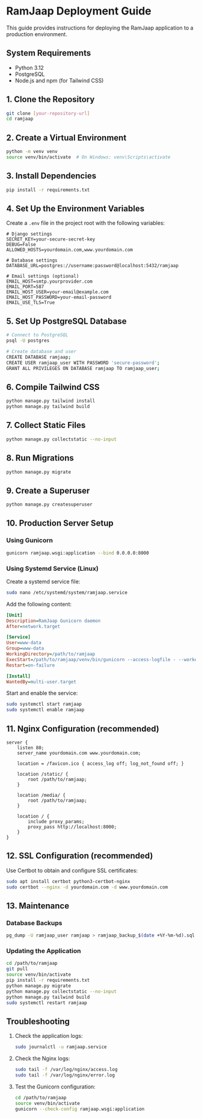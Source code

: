 # RamJaap Deployment Guide

This guide provides instructions for deploying the RamJaap application to a production environment.

## System Requirements

- Python 3.12
- PostgreSQL
- Node.js and npm (for Tailwind CSS)

## 1. Clone the Repository

```bash
git clone [your-repository-url]
cd ramjaap
```

## 2. Create a Virtual Environment

```bash
python -m venv venv
source venv/bin/activate  # On Windows: venv\Scripts\activate
```

## 3. Install Dependencies

```bash
pip install -r requirements.txt
```

## 4. Set Up the Environment Variables

Create a `.env` file in the project root with the following variables:

```
# Django settings
SECRET_KEY=your-secure-secret-key
DEBUG=False
ALLOWED_HOSTS=yourdomain.com,www.yourdomain.com

# Database settings
DATABASE_URL=postgres://username:password@localhost:5432/ramjaap

# Email settings (optional)
EMAIL_HOST=smtp.yourprovider.com
EMAIL_PORT=587
EMAIL_HOST_USER=your-email@example.com
EMAIL_HOST_PASSWORD=your-email-password
EMAIL_USE_TLS=True
```

## 5. Set Up PostgreSQL Database

```bash
# Connect to PostgreSQL
psql -U postgres

# Create database and user
CREATE DATABASE ramjaap;
CREATE USER ramjaap_user WITH PASSWORD 'secure-password';
GRANT ALL PRIVILEGES ON DATABASE ramjaap TO ramjaap_user;
```

## 6. Compile Tailwind CSS

```bash
python manage.py tailwind install
python manage.py tailwind build
```

## 7. Collect Static Files

```bash
python manage.py collectstatic --no-input
```

## 8. Run Migrations

```bash
python manage.py migrate
```

## 9. Create a Superuser

```bash
python manage.py createsuperuser
```

## 10. Production Server Setup

### Using Gunicorn

```bash
gunicorn ramjaap.wsgi:application --bind 0.0.0.0:8000
```

### Using Systemd Service (Linux)

Create a systemd service file:

```bash
sudo nano /etc/systemd/system/ramjaap.service
```

Add the following content:

```ini
[Unit]
Description=RamJaap Gunicorn daemon
After=network.target

[Service]
User=www-data
Group=www-data
WorkingDirectory=/path/to/ramjaap
ExecStart=/path/to/ramjaap/venv/bin/gunicorn --access-logfile - --workers 3 --bind 0.0.0.0:8000 ramjaap.wsgi:application
Restart=on-failure

[Install]
WantedBy=multi-user.target
```

Start and enable the service:

```bash
sudo systemctl start ramjaap
sudo systemctl enable ramjaap
```

## 11. Nginx Configuration (recommended)

```nginx
server {
    listen 80;
    server_name yourdomain.com www.yourdomain.com;

    location = /favicon.ico { access_log off; log_not_found off; }
    
    location /static/ {
        root /path/to/ramjaap;
    }
    
    location /media/ {
        root /path/to/ramjaap;
    }
    
    location / {
        include proxy_params;
        proxy_pass http://localhost:8000;
    }
}
```

## 12. SSL Configuration (recommended)

Use Certbot to obtain and configure SSL certificates:

```bash
sudo apt install certbot python3-certbot-nginx
sudo certbot --nginx -d yourdomain.com -d www.yourdomain.com
```

## 13. Maintenance

### Database Backups

```bash
pg_dump -U ramjaap_user ramjaap > ramjaap_backup_$(date +%Y-%m-%d).sql
```

### Updating the Application

```bash
cd /path/to/ramjaap
git pull
source venv/bin/activate
pip install -r requirements.txt
python manage.py migrate
python manage.py collectstatic --no-input
python manage.py tailwind build
sudo systemctl restart ramjaap
```

## Troubleshooting

1. Check the application logs:
   ```bash
   sudo journalctl -u ramjaap.service
   ```

2. Check the Nginx logs:
   ```bash
   sudo tail -f /var/log/nginx/access.log
   sudo tail -f /var/log/nginx/error.log
   ```

3. Test the Gunicorn configuration:
   ```bash
   cd /path/to/ramjaap
   source venv/bin/activate
   gunicorn --check-config ramjaap.wsgi:application
   ``` 